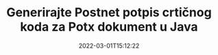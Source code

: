 ---
############################# Static ############################
layout: "auto-gen-signature"
date: 2022-03-01T15:12:22
draft: false
operation: Sign
signaturetype: Barcode
codetype: Postnet
fileformat: Potx
productName: Java
lang: hr
productCode: java
otherformats: pdf doc docx docm dot dotm dotx odt ott rtf xls xlsx xlsm xlsb csv ods ots xltx xltm ppt pptx pps ppsx odp otp potx potm pptm ppsm png jpg bmp gif tiff svg webp wmf
breadcrumb: Put  Barcode signature on Potx for Java

############################# Head ############################
head_title: "eSign Potx dokument s Postnet crtičnim kodom u Java"
head_description: "Stvorite Postnet potpis crtičnog koda i stavite ga na Potx dokument s Java pomoću nekoliko redaka koda. Koristite GroupDocs Document Signature API za potpisivanje različitih formata datoteka."

############################# Header ############################
title: "Generirajte Postnet potpis crtičnog koda za Potx dokument u Java"
description: "ePotpišite svoje Potx poslovne dokumente pomoću Postnet crtičnog koda. Brzo i jednostavno generirajte potpis crtičnog koda s nekoliko redaka koda za postavljanje opcija potpisivanja."
bg_image: "https://cms.admin.containerize.com/templates/aspose/App_Themes/V3/images/bg/header1.png"
bg_overlay: false
button:
    enable: true

############################# SubMenu ############################
submenu:
    enable: true

    left:
        img_alt: "GroupDocs.Signature for Java"
        image: "https://cms.admin.containerize.com/templates/groupdocs/images/product-logos/90x90-noborder/groupdocs-signature-java.png"
        product: "GroupDocs.Signature"
        platform: "Java"



############################# About ############################
about:
    enable: true
    title: "O API-ju za potpise crtičnog koda GroupDocs.Signature for Java."
    content: |
        [GroupDocs.Signature for Java](https://products.groupdocs.com/signature/java/) je brz i jednostavan API za upravljanje e-potpisivanjem digitalnih dokumenata pomoću vrsta crtičnog koda kao što su UPCA, UPCE, EAN13, EAN14, Code39, Code39Extended, Code128, Codabar, Postnet, ISBN , ITF14 i mnogi drugi. Kupci mogu jednostavno kreirati crtične kodove sa potrebnim tekstom i staviti ih u PDF, Microsoft Office Words dokumente, Microsoft Office Excel radne knjige, MS PowerPoint prezentacije, Adobe Photoshop datoteke i razne formate slika. Crtični kodovi postavljeni u dokumente mogu se ažurirati, pretraživati, verificirati, brisati ili pregledavati. Štoviše, podržana je prilagodba crtičnih kodova.
    

############################# Steps ############################
steps:
    enable: true
    title_left: "Koraci za potpisivanje Potx s Barcode u Java"
    content_left: |
        [GroupDocs.Signature for Java](https://products.groupdocs.com/signature/java/) pruža mogućnost brzog i jednostavnog potpisivanja Potx dokumenata s Barcode potpisima.
        
        * Stvorite instancu klase potpisa koja daje Potx datoteku koja bi se trebala potpisati kao put ili memorijski tok
        * Instancirajte klasu SignOptions i postavite sve tražene podatke.
        * Pozovite metodu Signature.Sign() prosljeđujući izlaznu datoteku Potx ili memorijski tok

    title_right: " Zahtjevi sustava"
    content_right: |
        GroupDocs.Signature for Java podržani su na svim glavnim platformama i operativnim sustavima. Prije izvršavanja koda u nastavku, provjerite imate li sljedeće preduvjete instalirane na vašem sustavu.

        * Operativni sustavi: Microsoft Windows, Linux, MacOS
        * Razvojna okruženja: NetBeans, Intellij IDEA, Eclipse, etc.
        * Java runtime: J2SE 6.0 and above
        * Preuzmite najnoviji GroupDocs.Signature for Java od [Maven](https://repository.groupdocs.com/webapp/#/artifacts/browse/tree/General/repo/com/groupdocs/groupdocs-signature)
         
    code: |
        ```java    
                
        // Set up input Potx file
        String filePath = "input.potx";
        // Set up output file
        String outputFilePath = "output.potx";

        // Instantiate Signature for input file
        Signature signature = new Signature(filePath);

        // create barcode option with predefined barcode text
        BarcodeSignOptions options = new BarcodeSignOptions("John Smith");

        // setup Barcode encoding type
        options.setEncodeType(BarcodeTypes.Postnet);

        // set signature position
        options.setLeft(50);
        options.setTop(50);
        options.setWidth(200);
        options.setHeight(50);

        // sign Potx document
        SignResult result = signature.sign(outputFilePath, options);

        ```

############################# Demos ############################
demos:
    enable: true
    title: "Potpisivanje Potx dokumenata s Barcode Live Demo"
    content: |
       Potpišite datoteku Potx raznim potpisima upravo sada tako da posjetite [GroupDocs.Signature App](https://products.groupdocs.app/signature/family) web mjesto. Besplatan online demo čeka na vas.

        
############################# About Formats ############################
about_formats:
    enable: true
    format:
        # format loop
        - icon: "fas fa-barcode"
          title: "About Postnet Barcode"
          content: |
            POSTNET (Postal Numeric Encoding Technique) je simbologija crtičnog koda koju koristi poštanska služba Sjedinjenih Država za pomoć pri usmjeravanju pošte.
          characterset: |
             Brojčane znamenke (0-9).
          textcapacity: |
             Do 11 znakova.
          image: |
             iVBORw0KGgoAAAANSUhEUgAAACcAAAAjCAYAAAAXMhMjAAAAAXNSR0IArs4c6QAAAARnQU1BAACxjwv8YQUAAAAJcEhZcwAADsMAAA7DAcdvqGQAAACeSURBVFhH7c7BCkMxEELR/P9Pp1LoRrCXpi4Cbw5kIRKZtS82x52a407Ncae+HrfWer8Pyr+i/3NcQv/nuIT+z3EJ/X/Ocf9mlxuhsXZ2uREaa2eXG6Gxdna5ERprZ5cbobF2drkRGmtnlxuhsXZ2uREaa2eXG6Gxdna5ERprZ5cbobF2drkRGmtnlxuhsXZ2ubnAHHdqjjt18XF7vwDevzbHqsQWPwAAAABJRU5ErkJggg==

          link: ""

############################# More Formats ############################
more_formats:
    enable: true
    title: "Drugi podržani potpisi Barcode za Java"
    content: |
        "Također možete potpisati Potx drugim vrstama potpisa. Pogledajte popis u nastavku."
    format: 
        
       
back_to_top:
    enable: true
---